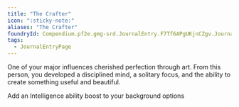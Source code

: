 ```yaml
---
title: "The Crafter"
icon: ":sticky-note:"
aliases: "The Crafter"
foundryId: Compendium.pf2e.gmg-srd.JournalEntry.F7Tf6APgUKjnCZgv.JournalEntryPage.I3nBbMj4S2Us0dYM
tags:
  - JournalEntryPage
---
```

One of your major influences cherished perfection through art. From this person, you developed a disciplined mind, a solitary focus, and the ability to create something useful and beautiful.

Add an Intelligence ability boost to your background options
